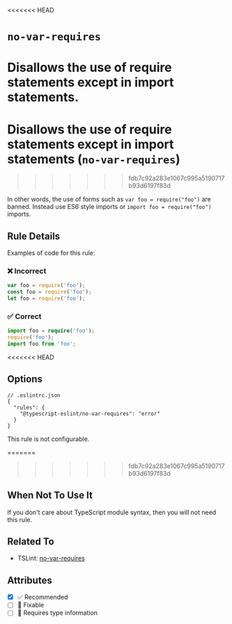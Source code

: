<<<<<<< HEAD
# `no-var-requires`

Disallows the use of require statements except in import statements.
=======
# Disallows the use of require statements except in import statements (`no-var-requires`)
>>>>>>> fdb7c92a283e1067c995a5190717b93d6197f83d

In other words, the use of forms such as `var foo = require("foo")` are banned. Instead use ES6 style imports or `import foo = require("foo")` imports.

## Rule Details

Examples of code for this rule:

<!--tabs-->

### ❌ Incorrect

```ts
var foo = require('foo');
const foo = require('foo');
let foo = require('foo');
```

### ✅ Correct

```ts
import foo = require('foo');
require('foo');
import foo from 'foo';
```

<<<<<<< HEAD
## Options

```jsonc
// .eslintrc.json
{
  "rules": {
    "@typescript-eslint/no-var-requires": "error"
  }
}
```

This rule is not configurable.

=======
>>>>>>> fdb7c92a283e1067c995a5190717b93d6197f83d
## When Not To Use It

If you don't care about TypeScript module syntax, then you will not need this rule.

## Related To

- TSLint: [no-var-requires](https://palantir.github.io/tslint/rules/no-var-requires/)

## Attributes

- [x] ✅ Recommended
- [ ] 🔧 Fixable
- [ ] 💭 Requires type information
